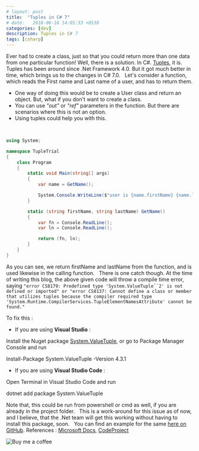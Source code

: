 ```yaml
---
# layout: post
title:  "Tuples in C# 7"
# date:   2018-06-16 14:05:33 +0530
categories: [dev]
description: Tuples in C# 7
tags: [csharp]
---
```


Ever had to create a class, just so that you could return more than one data from one particular function! Well, there is a solution. In C#. [Tuples](https://docs.microsoft.com/en-us/dotnet/api/system.tuple), it is. Tuples has been around since .Net Framework 4.0. But it got much better in time, which brings us to the changes in C# 7.0.   Let's consider a function, which reads the First name and Last name of a user, and has to return them.

*   One way of doing this would be to create a User class and return an object. But, what if you don't want to create a class.
*   You can use _"out"_ or _"ref"_ parameters in the function. But there are scenarios where this is not an option.
*   Using tuples could help you with this.

 
``` csharp
using System;

namespace TupleTrial
{
    class Program
    {
        static void Main(string[] args)
        {
            var name = GetName();

            System.Console.WriteLine($"user is {name.firstName} {name.lastName}");
        }

        static (string firstName, string lastName) GetName()
        {
            var fn = Console.ReadLine();
            var ln = Console.ReadLine();

            return (fn, ln);
        }
    }
}
```

As you can see, we return firstName and lastName from the function, and is used likewise in the calling function.   There is one catch though. At the time of writing this blog, the above given code will throw a compile time error, saying `"error CS8179: Predefined type 'System.ValueTuple``2' is not defined or imported" or "error CS8137: Cannot define a class or member that utilizes tuples because the compiler required type 'System.Runtime.CompilerServices.TupleElementNamesAttribute' cannot be found."`  
  
To fix this :

*   If you are using **Visual Studio** :

Install the Nuget package [System.ValueTuple](https://www.nuget.org/packages/System.ValueTuple/), or go to Package Manager Console and run

Install-Package System.ValueTuple -Version 4.3.1

*   If you are using **Visual Studio Code** :

Open Terminal in Visual Studio Code and run

dotnet add package System.ValueTuple

Note that, this could be run from powershell or cmd as well, if you are already in the project folder.   This is a work-around for this issue as of now, and I believe, that the .Net team will get this working without having to install this package, soon.   You can find an example for the same [here on GitHub](https://github.com/ajalex114/examples/tree/master/TuplesExample). References :  [Microsoft Docs](https://docs.microsoft.com/en-us/dotnet/api/system.tuple), [CodeProject](https://www.codeproject.com/Tips/1186316/Tuples-in-Csharp?msg=5397087)  

<a align="left" href="https://www.buymeacoffee.com/ajalex" target="_blank">
<img src="{{ "/assets/img/Logos/buymeacoffee-blue.png"  | relative_url }}" alt="Buy me a coffee" align="left"/>
</a>
